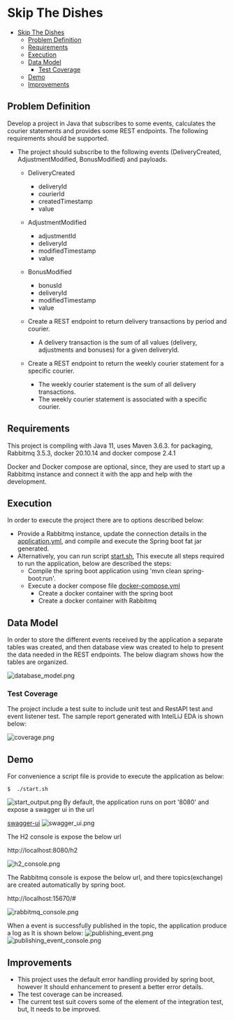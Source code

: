 # Skip The Dishes

<!-- TOC -->

* [Skip The Dishes](#skip-the-dishes)
    * [Problem Definition](#problem-definition)
    * [Requirements](#requirements)
    * [Execution](#execution)
    * [Data Model](#data-model)
        * [Test Coverage](#test-coverage)
    * [Demo](#demo)
    * [Improvements](#improvements)

<!-- TOC -->

## Problem Definition

Develop a project in Java that subscribes to some events, calculates the courier
statements and provides some REST endpoints. The following requirements should be
supported.

* The project should subscribe to the following events (DeliveryCreated,
  AdjustmentModified, BonusModified) and payloads.
    * DeliveryCreated
        * deliveryId
        * courierId
        * createdTimestamp
        * value
    * AdjustmentModified
        + adjustmentId

        * deliveryId
        * modifiedTimestamp
        * value
    * BonusModified
        * bonusId
        * deliveryId
        * modifiedTimestamp
        * value
    * Create a REST endpoint to return delivery transactions by period and courier.
        * A delivery transaction is the sum of all values (delivery, adjustments and
          bonuses) for a given deliveryId.
    * Create a REST endpoint to return the weekly courier statement for a specific courier.
        * The weekly courier statement is the sum of all delivery transactions.
        * The weekly courier statement is associated with a specific courier.

## Requirements

This project is compiling with Java 11, uses Maven 3.6.3. for packaging, Rabbitmq 3.5.3, docker 20.10.14 and docker compose 2.4.1

Docker and Docker compose are optional, since, they are used to start up a Rabbitmq instance and connect it with the app and help with the development.

## Execution

In order to execute the project there are to options described below:

* Provide a Rabbitmq instance, update the connection details in the [application.yml](src%2Fmain%2Fresources%2Fapplication.yml), and compile and execute the Spring boot fat jar
  generated.
* Alternatively, you can run script [start.sh](start.sh), This execute all steps required to run the application, below are described the steps:
    * Compile the spring boot application using 'mvn clean spring-boot:run'.
    * Execute a docker compose file [docker-compose.yml](docker-compose.yml)
        * Create a docker container with the spring boot
        * Create a docker container with Rabbitmq

## Data Model

In order to store the different events received by the application a separate tables was created,
and then database view was created to help to present the data needed in the REST endpoints.
The below diagram shows how the tables are organized.

![database_model.png](img%2Fdatabase_model.png)

### Test Coverage

The project include a test suite to include unit test and RestAPI test and event listener test.
The sample report generated with IntelLiJ EDA is shown below:

![coverage.png](img%2Fcoverage.png)

## Demo

For convenience a script file is provide to execute the application as below:

```console
$  ./start.sh
```

![start_output.png](img%2Fstart_output.png)
By default, the application runs on port '8080' and expose a swagger ui in the url

[swagger-ui](http://localhost:8080/swagger-ui/index.html)
![swagger_ui.png](img%2Fswagger_ui.png)

The H2 console is expose the below url

http://localhost:8080/h2

![h2_console.png](img%2Fh2_console.png)

The Rabbitmq console is expose the below url, and there topics(exchange) are created automatically by spring boot.

http://localhost:15670/#

![rabbitmq_console.png](img%2Frabbitmq_console.png)

When a event is successfully published in the topic, the application produce a log as It is shown below:
![publishing_event.png](img%2Fpublishing_event.png)
![publishing_event_console.png](img%2Fpublishing_event_console.png)

## Improvements

* This project uses the default error handling provided by spring boot, however It should enhancement to present a better error details.
* The test coverage can be increased.
* The current test suit covers some of the element of the integration test, but, It needs to be improved.





